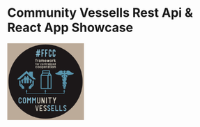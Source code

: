 # Community Vessells Rest Api &amp; React App Showcase
<img  src="https://github.com/CommunityVessells/ComVesResources/blob/master/Images/ffcc(final).png" height="35%" width="35%">


